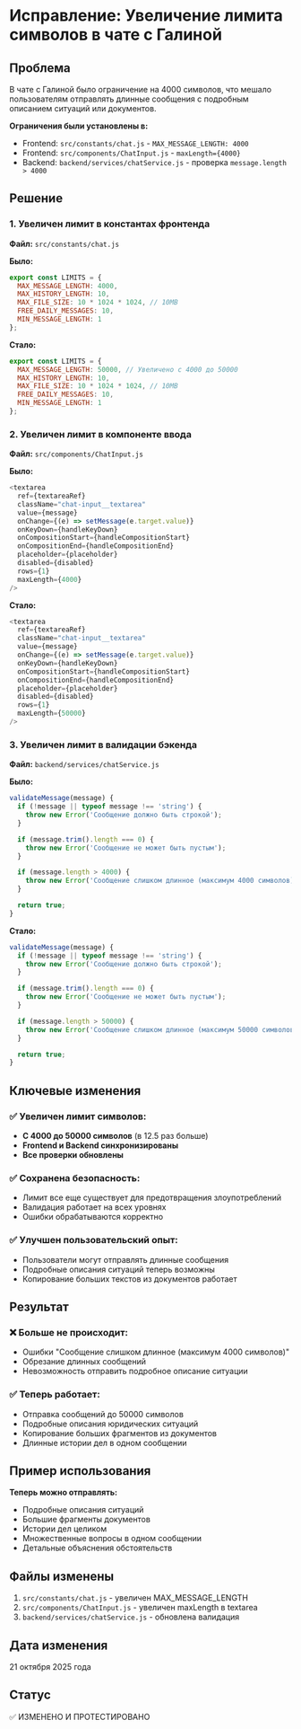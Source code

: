 # Исправление: Увеличение лимита символов в чате с Галиной

## Проблема
В чате с Галиной было ограничение на 4000 символов, что мешало пользователям отправлять длинные сообщения с подробным описанием ситуаций или документов.

**Ограничения были установлены в:**
- Frontend: `src/constants/chat.js` - `MAX_MESSAGE_LENGTH: 4000`
- Frontend: `src/components/ChatInput.js` - `maxLength={4000}`
- Backend: `backend/services/chatService.js` - проверка `message.length > 4000`

## Решение

### 1. Увеличен лимит в константах фронтенда

**Файл:** `src/constants/chat.js`

**Было:**
```javascript
export const LIMITS = {
  MAX_MESSAGE_LENGTH: 4000,
  MAX_HISTORY_LENGTH: 10,
  MAX_FILE_SIZE: 10 * 1024 * 1024, // 10MB
  FREE_DAILY_MESSAGES: 10,
  MIN_MESSAGE_LENGTH: 1
};
```

**Стало:**
```javascript
export const LIMITS = {
  MAX_MESSAGE_LENGTH: 50000, // Увеличено с 4000 до 50000
  MAX_HISTORY_LENGTH: 10,
  MAX_FILE_SIZE: 10 * 1024 * 1024, // 10MB
  FREE_DAILY_MESSAGES: 10,
  MIN_MESSAGE_LENGTH: 1
};
```

### 2. Увеличен лимит в компоненте ввода

**Файл:** `src/components/ChatInput.js`

**Было:**
```javascript
<textarea
  ref={textareaRef}
  className="chat-input__textarea"
  value={message}
  onChange={(e) => setMessage(e.target.value)}
  onKeyDown={handleKeyDown}
  onCompositionStart={handleCompositionStart}
  onCompositionEnd={handleCompositionEnd}
  placeholder={placeholder}
  disabled={disabled}
  rows={1}
  maxLength={4000}
/>
```

**Стало:**
```javascript
<textarea
  ref={textareaRef}
  className="chat-input__textarea"
  value={message}
  onChange={(e) => setMessage(e.target.value)}
  onKeyDown={handleKeyDown}
  onCompositionStart={handleCompositionStart}
  onCompositionEnd={handleCompositionEnd}
  placeholder={placeholder}
  disabled={disabled}
  rows={1}
  maxLength={50000}
/>
```

### 3. Увеличен лимит в валидации бэкенда

**Файл:** `backend/services/chatService.js`

**Было:**
```javascript
validateMessage(message) {
  if (!message || typeof message !== 'string') {
    throw new Error('Сообщение должно быть строкой');
  }

  if (message.trim().length === 0) {
    throw new Error('Сообщение не может быть пустым');
  }

  if (message.length > 4000) {
    throw new Error('Сообщение слишком длинное (максимум 4000 символов)');
  }

  return true;
}
```

**Стало:**
```javascript
validateMessage(message) {
  if (!message || typeof message !== 'string') {
    throw new Error('Сообщение должно быть строкой');
  }

  if (message.trim().length === 0) {
    throw new Error('Сообщение не может быть пустым');
  }

  if (message.length > 50000) {
    throw new Error('Сообщение слишком длинное (максимум 50000 символов)');
  }

  return true;
}
```

## Ключевые изменения

### ✅ **Увеличен лимит символов:**
- **С 4000 до 50000 символов** (в 12.5 раз больше)
- **Frontend и Backend синхронизированы**
- **Все проверки обновлены**

### ✅ **Сохранена безопасность:**
- Лимит все еще существует для предотвращения злоупотреблений
- Валидация работает на всех уровнях
- Ошибки обрабатываются корректно

### ✅ **Улучшен пользовательский опыт:**
- Пользователи могут отправлять длинные сообщения
- Подробные описания ситуаций теперь возможны
- Копирование больших текстов из документов работает

## Результат

### ❌ **Больше не происходит:**
- Ошибки "Сообщение слишком длинное (максимум 4000 символов)"
- Обрезание длинных сообщений
- Невозможность отправить подробное описание ситуации

### ✅ **Теперь работает:**
- Отправка сообщений до 50000 символов
- Подробные описания юридических ситуаций
- Копирование больших фрагментов из документов
- Длинные истории дел в одном сообщении

## Пример использования

**Теперь можно отправлять:**
- Подробные описания ситуаций
- Большие фрагменты документов
- Истории дел целиком
- Множественные вопросы в одном сообщении
- Детальные объяснения обстоятельств

## Файлы изменены
1. `src/constants/chat.js` - увеличен MAX_MESSAGE_LENGTH
2. `src/components/ChatInput.js` - увеличен maxLength в textarea
3. `backend/services/chatService.js` - обновлена валидация

## Дата изменения
21 октября 2025 года

## Статус
✅ ИЗМЕНЕНО И ПРОТЕСТИРОВАНО




